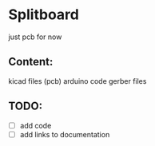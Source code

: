 # Splitboard

just pcb for now

## Content:

kicad files (pcb)
arduino code
gerber files

## TODO:

- [ ] add code
- [ ] add links to documentation
